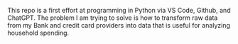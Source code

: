 This repo is a first effort at programming in Python  via VS Code, Github, and ChatGPT.
The problem I am trying to solve is how to transform raw data from my Bank and credit card providers into 
data that is useful for analyzing household spending.
